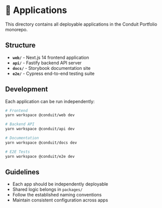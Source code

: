 # 📱 Applications

This directory contains all deployable applications in the Conduit Portfolio monorepo.

## Structure

- **`web/`** - Next.js 14 frontend application
- **`api/`** - Fastify backend API server
- **`docs/`** - Storybook documentation site
- **`e2e/`** - Cypress end-to-end testing suite

## Development

Each application can be run independently:

```bash
# Frontend
yarn workspace @conduit/web dev

# Backend API
yarn workspace @conduit/api dev

# Documentation
yarn workspace @conduit/docs dev

# E2E Tests
yarn workspace @conduit/e2e dev
```

## Guidelines

- Each app should be independently deployable
- Shared logic belongs in `packages/`
- Follow the established naming conventions
- Maintain consistent configuration across apps 